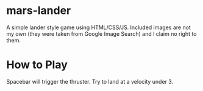 mars-lander
===========

A simple lander style game using HTML/CSS/JS.  Included images are not my own (they were taken from Google Image Search) and I claim no right to them.

How to Play
===========
Spacebar will trigger the thruster.  Try to land at a velocity under 3.
